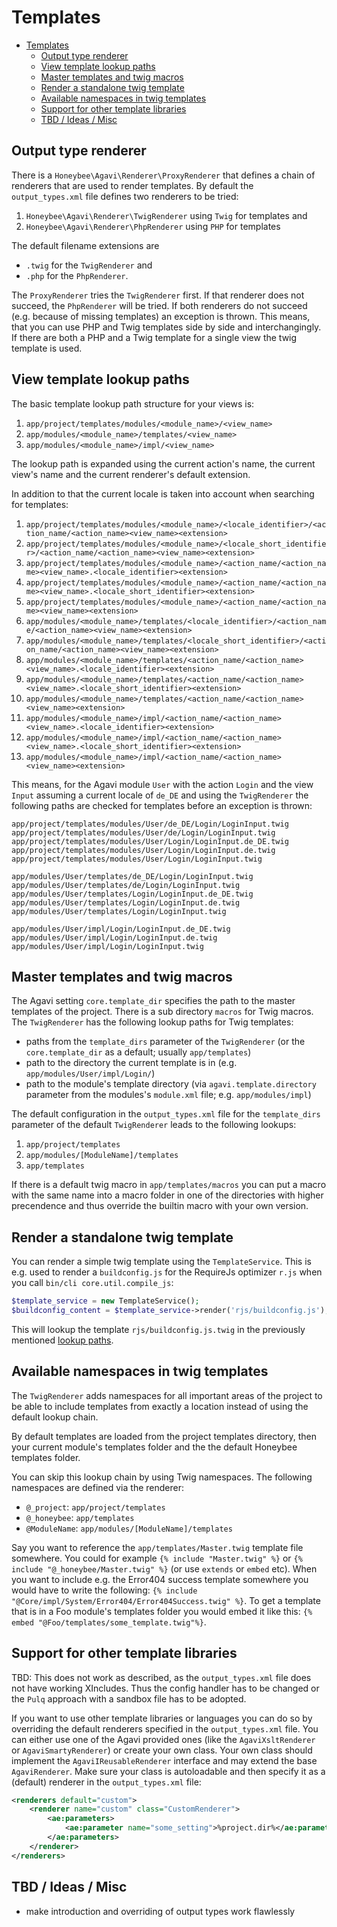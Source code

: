 # Templates

- [Templates](#templates)
  - [Output type renderer](#output-type-renderer)
  - [View template lookup paths](#view-template-lookup-paths)
  - [Master templates and twig macros](#master-templates-and-twig-macros)
  - [Render a standalone twig template](#render-a-standalone-twig-template)
  - [Available namespaces in twig templates](#available-namespaces-in-twig-templates)
  - [Support for other template libraries](#support-for-other-template-libraries)
  - [TBD / Ideas / Misc](#tbd--ideas--misc)

## Output type renderer

There is a `Honeybee\Agavi\Renderer\ProxyRenderer` that defines a chain of
renderers that are used to render templates. By default the
```output_types.xml``` file defines two renderers to be tried:

1. ```Honeybee\Agavi\Renderer\TwigRenderer``` using `Twig` for templates and
1. ```Honeybee\Agavi\Renderer\PhpRenderer``` using `PHP` for templates

The default filename extensions are

- `.twig` for the `TwigRenderer` and
- `.php` for the `PhpRenderer`.

The `ProxyRenderer` tries the `TwigRenderer` first. If that renderer does not
succeed, the `PhpRenderer` will be tried. If both renderers do not succeed
(e.g. because of missing templates) an exception is thrown. This means, that
you can use PHP and Twig templates side by side and interchangingly. If there
are both a PHP and a Twig template for a single view the twig template is used.

## View template lookup paths

The basic template lookup path structure for your views is:

1. ```app/project/templates/modules/<module_name>/<view_name>```
1. ```app/modules/<module_name>/templates/<view_name>```
1. ```app/modules/<module_name>/impl/<view_name>```

The lookup path is expanded using the current action's name, the current view's
name and the current renderer's default extension.

In addition to that the current locale is taken into account when searching for
templates:

1. ```app/project/templates/modules/<module_name>/<locale_identifier>/<action_name/<action_name><view_name><extension>```
1. ```app/project/templates/modules/<module_name>/<locale_short_identifier>/<action_name/<action_name><view_name><extension>```
1. ```app/project/templates/modules/<module_name>/<action_name/<action_name><view_name>.<locale_identifier><extension>```
1. ```app/project/templates/modules/<module_name>/<action_name/<action_name><view_name>.<locale_short_identifier><extension>```
1. ```app/project/templates/modules/<module_name>/<action_name/<action_name><view_name><extension>```
1. ```app/modules/<module_name>/templates/<locale_identifier>/<action_name/<action_name><view_name><extension>```
1. ```app/modules/<module_name>/templates/<locale_short_identifier>/<action_name/<action_name><view_name><extension>```
1. ```app/modules/<module_name>/templates/<action_name/<action_name><view_name>.<locale_identifier><extension>```
1. ```app/modules/<module_name>/templates/<action_name/<action_name><view_name>.<locale_short_identifier><extension>```
1. ```app/modules/<module_name>/templates/<action_name/<action_name><view_name><extension>```
1. ```app/modules/<module_name>/impl/<action_name/<action_name><view_name>.<locale_identifier><extension>```
1. ```app/modules/<module_name>/impl/<action_name/<action_name><view_name>.<locale_short_identifier><extension>```
1. ```app/modules/<module_name>/impl/<action_name/<action_name><view_name><extension>```

This means, for the Agavi module `User` with the action `Login` and the view
`Input` assuming a current locale of ```de_DE``` and using the `TwigRenderer`
the following paths are checked for templates before an exception is thrown:

```
app/project/templates/modules/User/de_DE/Login/LoginInput.twig
app/project/templates/modules/User/de/Login/LoginInput.twig
app/project/templates/modules/User/Login/LoginInput.de_DE.twig
app/project/templates/modules/User/Login/LoginInput.de.twig
app/project/templates/modules/User/Login/LoginInput.twig

app/modules/User/templates/de_DE/Login/LoginInput.twig
app/modules/User/templates/de/Login/LoginInput.twig
app/modules/User/templates/Login/LoginInput.de_DE.twig
app/modules/User/templates/Login/LoginInput.de.twig
app/modules/User/templates/Login/LoginInput.twig

app/modules/User/impl/Login/LoginInput.de_DE.twig
app/modules/User/impl/Login/LoginInput.de.twig
app/modules/User/impl/Login/LoginInput.twig
```

## Master templates and twig macros

The Agavi setting ```core.template_dir``` specifies the path to the master
templates of the project. There is a sub directory `macros` for Twig macros. The
`TwigRenderer` has the following lookup paths for Twig templates:

- paths from the ```template_dirs``` parameter of the `TwigRenderer` (or the ```core.template_dir``` as a default; usually ```app/templates```)
- path to the directory the current template is in (e.g. ```app/modules/User/impl/Login/```)
- path to the module's template directory (via ```agavi.template.directory``` parameter from the modules's `module.xml` file; e.g. ```app/modules/impl```)

The default configuration in the ```output_types.xml``` file for the
```template_dirs``` parameter of the default `TwigRenderer` leads to the
following lookups:

1. ```app/project/templates```
1. ```app/modules/[ModuleName]/templates```
1. ```app/templates```

If there is a default twig macro in `app/templates/macros` you can put a macro
with the same name into a macro folder in one of the directories with higher
precendence and thus override the builtin macro with your own version.

## Render a standalone twig template

You can render a simple twig template using the `TemplateService`. This is e.g.
used to render a `buildconfig.js` for the RequireJs optimizer `r.js` when you
call ```bin/cli core.util.compile_js```:

```php
$template_service = new TemplateService();
$buildconfig_content = $template_service->render('rjs/buildconfig.js');
```

This will lookup the template ```rjs/buildconfig.js.twig``` in the previously
mentioned [lookup paths](#master-templates-and-twig-macros).

## Available namespaces in twig templates

The `TwigRenderer` adds namespaces for all important areas of the project
to be able to include templates from exactly a location instead of using
the default lookup chain.

By default templates are loaded from the project templates directory, then your
current module's templates folder and the the default Honeybee templates folder.

You can skip this lookup chain by using Twig namespaces. The following namespaces
are defined via the renderer:

- ```@_project```: `app/project/templates`
- ```@_honeybee```: `app/templates`
- ```@ModuleName```: `app/modules/[ModuleName]/templates`

Say you want to reference the `app/templates/Master.twig` template file somewhere.
You could for example ```{% include "Master.twig" %}``` or ```{% include
"@_honeybee/Master.twig" %}``` (or use `extends` or `embed` etc). When you want
to include e.g. the Error404 success template somewhere you would have to write
the following: ```{% include "@Core/impl/System/Error404/Error404Success.twig"
%}```. To get a template that is in a Foo module's templates folder you would
embed it like this: ```{% embed "@Foo/templates/some_template.twig"%}```.

## Support for other template libraries

TBD: This does not work as described, as the ```output_types.xml``` file does
not have working XIncludes. Thus the config handler has to be changed or the
`Pulq` approach with a sandbox file has to be adopted.

If you want to use other template libraries or languages you can do so by
overriding the default renderers specified in the ```output_types.xml``` file.
You can either use one of the Agavi provided ones (like the
```AgaviXsltRenderer``` or ```AgaviSmartyRenderer```) or create your own class.
Your own class should implement the ```AgaviIReusableRenderer``` interface and
may extend the base ```AgaviRenderer```. Make sure your class is autoloadable
and then specify it as a (default) renderer in the ```output_types.xml``` file:

```xml
<renderers default="custom">
    <renderer name="custom" class="CustomRenderer">
        <ae:parameters>
            <ae:parameter name="some_setting">%project.dir%</ae:parameter>
        </ae:parameters>
    </renderer>
</renderers>
```

## TBD / Ideas / Misc

- make introduction and overriding of output types work flawlessly

